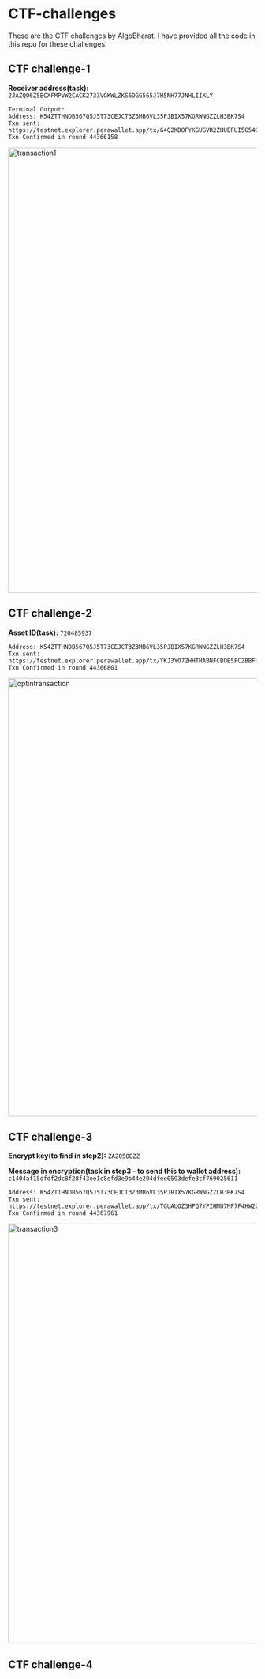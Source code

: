 # CTF-challenges

These are the CTF challenges by AlgoBharat. I have provided all the code in this repo for these challenges. 

## CTF challenge-1

**Receiver address(task):** ```2JAZQO6Z5BCXFMPVW2CACK2733VGKWLZKS6DGG565J7H5NH77JNHLIIXLY```
```
Terminal Output:
Address: K54ZTTHNDB567Q5J5T73CEJCT3Z3MB6VL35PJBIX57KGRWNGZZLH3BK7S4
Txn sent: https://testnet.explorer.perawallet.app/tx/G4Q2KDOFYKGUGVR2ZHUEFUI5G54GN643YH7PYORKNVVG37RDEDBQ
Txn Confirmed in round 44366158
```
<img width="901" alt="transaction1" src="https://github.com/user-attachments/assets/99acc45f-bd9a-451a-acc5-e0092712de12">

## CTF challenge-2

**Asset ID(task):** ```720485937```
```
Address: K54ZTTHNDB567Q5J5T73CEJCT3Z3MB6VL35PJBIX57KGRWNGZZLH3BK7S4
Txn sent: https://testnet.explorer.perawallet.app/tx/YKJ3YO7ZHHTHABNFCBOE5FCZBBFHSQJNLMNH6SPC3HOVHZXQWQVQ
Txn Confirmed in round 44366801
```
<img width="887" alt="optintransaction" src="https://github.com/user-attachments/assets/100bb692-299b-499b-aed8-245a47055267">

## CTF challenge-3

**Encrypt key(to find in step2):** ```ZA2Q5OBZZ```

**Message in encryption(task in step3 - to send this to wallet address):** ```c1404af15dfdf2dc8f28f43ee1e8efd3e9b44e294dfee0593defe3cf769025611```
```
Address: K54ZTTHNDB567Q5J5T73CEJCT3Z3MB6VL35PJBIX57KGRWNGZZLH3BK7S4
Txn sent: https://testnet.explorer.perawallet.app/tx/TGUAUOZ3HPQ7YPIHMU7MF7F4HW2ZQH4BZO3GGONY32YTXNBGU3VA
Txn Confirmed in round 44367961
```

<img width="850" alt="transaction3" src="https://github.com/user-attachments/assets/f1f37207-e3f8-41ed-bdf0-79c2d59bacda">


## CTF challenge-4




